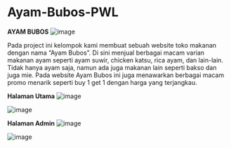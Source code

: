 # Ayam-Bubos-PWL

**AYAM BUBOS**
![image](https://user-images.githubusercontent.com/62230384/149068469-7d10c7b3-b3d1-4f6c-825f-ab8cd27c2fec.png)

Pada project ini kelompok kami membuat sebuah website toko makanan dengan nama “Ayam Bubos”. Di sini menjual berbagai macam varian makanan ayam seperti ayam suwir, chicken katsu, rica ayam, dan lain-lain. Tidak hanya ayam saja, namun ada juga makanan lain seperti bakso dan juga mie. Pada website Ayam Bubos ini juga menawarkan berbagai macam promo menarik seperti buy 1 get 1 dengan harga yang terjangkau.

**Halaman Utama**
![image](https://user-images.githubusercontent.com/62230384/149068306-ddecf22b-52c1-4dd0-a6d7-30f53479292c.png)

![image](https://user-images.githubusercontent.com/62230384/149068330-74f1f9ee-59c7-41e1-9941-1903caa04f71.png)


**Halaman Admin**
![image](https://user-images.githubusercontent.com/62230384/149068351-b566b1ac-bef6-4eee-9460-efa45fe32234.png)

![image](https://user-images.githubusercontent.com/62230384/149068377-4c5eb36c-fd8c-46a0-80e3-1b53afa63b13.png)

